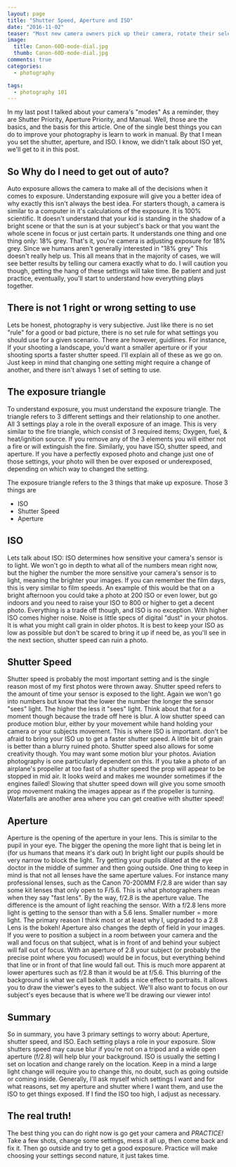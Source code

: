 ```yaml
---
layout: page
title: "Shutter Speed, Aperture and ISO"
date: "2016-11-02"
teaser: "Most new camera owners pick up their camera, rotate their selector to auto mode and go, but they may be left feeling... let down... here's why!"
image:
  title: Canon-60D-mode-dial.jpg
  thumb: Canon-60D-mode-dial.jpg
comments: true
categories:
  - photography

tags:
  - photography 101
---
```

In my last post I talked about your camera's "modes" As a reminder, they are Shutter Priority, Aperture Priority, and Manual. Well, those are the basics, and the basis for this article. One of the single best things you can do to improve your photography is learn to work in manual. By that I mean you set the shutter, aperture, and ISO. I know, we didn't talk about ISO yet, we'll get to it in this post.

## So Why do I need to get out of auto?

Auto exposure allows the camera to make all of the decisions when it comes to exposure. Understanding exposure will give you a better idea of why exactly this isn't always the best idea. For starters though, a camera is similar to a computer in it's calculations of the exposure. It is 100% scientific. It doesn't understand that your kid is standing in the shadow of a bright scene or that the sun is at your subject's back or that you want the whole scene in focus or just certain parts. It understands one thing and one thing only: 18% grey. That's it, you're camera is adjusting exposure for 18% grey. Since we humans aren't generally interested in "18% grey" This doesn't really help us. This all means that in the majority of cases, we will see better results by telling our camera exactly what to do. I will caution you though, getting the hang of these settings will take time. Be patient and just practice, eventually, you'll start to understand how everything plays together.

## There is not 1 right or wrong setting to use

Lets be honest, photography is very subjective. Just like there is no set "rule" for a good or bad picture, there is no set rule for what settings you should use for a given scenario. There are however, guidlines. For instance, If your shooting a landscape, you'd want a smaller aperture or if your shooting sports a faster shutter speed. I'll explain all of these as we go on. Just keep in mind that changing one setting might require a change of another, and there isn't always 1 set of setting to use.

## The exposure triangle

To understand exposure, you must understand the exposure triangle. The triangle refers to 3 different settings and their relationship to one another. All 3 settings play a role in the overall exposure of an image. This is very similar to the fire triangle, which consist of 3 required items; Oxygen, fuel, & heat/ignition source. If you remove any of the 3 elements you will either not a fire or will extinguish the fire. Similarly, you have ISO, shutter speed, and aperture. If you have a perfectly exposed photo and change just one of those settings, your photo will then be over exposed or underexposed, depending on which way to changed the setting.

The exposure triangle refers to the 3 things that make up exposure. Those 3 things are
*	ISO
*	Shutter Speed
*	Aperture

## ISO

Lets talk about ISO: ISO determines how sensitive your camera's sensor is to light. We won't go in depth to what all of the numbers mean right now, but the higher the number the more sensitive your camera's sensor is to light, meaning the brighter your images. If you can remember the film days, this is very similar to film speeds. An example of this would be that on a bright afternoon you could take a photo at 200 ISO or even lower, but go indoors and you need to raise your ISO to 800 or higher to get a decent photo. Everything is a trade off though, and ISO is no exception. With higher ISO comes higher noise. Noise is little specs of digital "dust" in your photos. It is what you might call grain in older photos. It is best to keep your ISO as low as possible but don't be scared to bring it up if need be, as you'll see in the next section, shutter speed can ruin a photo.

## Shutter Speed

Shutter speed is probably the most important setting and is the single reason most of my first photos were thrown away. Shutter speed refers to the amount of time your sensor is exposed to the light. Again we won't go into numbers but know that the lower the number the longer the sensor "sees" light. The higher the less it "sees" light. Think about that for a moment though because the trade off here is blur. A low shutter speed can produce motion blur, either by your movement while hand holding your camera or your subjects movement. This is where ISO is important. don't be afraid to bring your ISO up to get a faster shutter speed. A little bit of grain is better than a blurry ruined photo. Shutter speed also allows for some creativity though. You may want some motion blur your photos. Aviation photography is one particularly dependent on this. If you take a photo of an airplane's propeller at too fast of a shutter speed the prop will appear to be stopped in mid air. It looks weird and makes me wounder sometimes if the engines failed! Slowing that shutter speed down will give you some smooth prop movement making the images appear as if the propeller is turning. Waterfalls are another area where you can get creative with shutter speed!

## Aperture

Aperture is the opening of the aperture in your lens. This is similar to the pupil in your eye. The bigger the opening the more light that is being let in (for us humans that means it's dark out) In bright light our pupils should be very narrow to block the light. Try getting your pupils dilated at the eye doctor in the middle of summer and then going outside. One thing to keep in mind is that not all lenses have the same aperture values. For instance many professional lenses, such as the Canon 70-200MM F/2.8 are wider than say some kit lenses that only open to F/5.6. This is what photographers mean when they say "fast lens". By the way, f/2.8 is the aperture value. The difference is the amount of light reaching the sensor. With a f/2.8 lens more light is getting to the sensor than with a 5.6 lens. Smaller number = more light. The primary reason I think most or at least why I, upgraded to a 2.8 Lens is the bokeh! Aperture also changes the depth of field in your images. If you were to position a subject in a room between your camera and the wall and focus on that subject, what is in front of and behind your subject will fall out of focus. With an aperture of 2.8 your subject (or probably the precise point where you focused) would be in focus, but everything behind that line or in front of that line would fall out. This is much more apparent at lower apertures such as f/2.8 than it would be at f/5.6. This blurring of the background is what we call bokeh. It adds a nice effect to portraits. It allows you to draw the viewer's eyes to the subject. We'll also want to focus on our subject's eyes because that is where we'll be drawing our viewer into!

## Summary

So in summary, you have 3 primary settings to worry about: Aperture, shutter speed, and ISO. Each setting plays a role in your exposure. Slow shutters speed may cause blur if you're not on a tripod and a wide open aperture (f/2.8) will help blur your background. ISO is usually the setting I set on location and change rarely on the location. Keep in a mind a large light change will require you to change this, no doubt, such as going outside or coming inside. Generally, I'll ask myself which settings I want and for what reasons, set my aperture and shutter where I want them, and use the ISO to get things exposed. If I find the ISO too high, I adjust as necessary.

## The real truth!

The best thing you can do right now is go get your camera and *PRACTICE!*	Take a few shots, change some settings, mess it all up, then come back and fix it. Then go outside and try to get a good exposure. Practice will make choosing your settings second nature, it just takes time.
